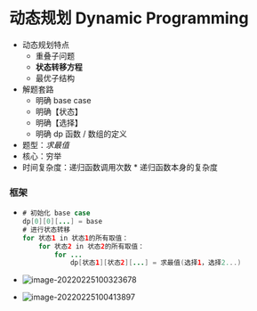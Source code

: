# 动态规划 Dynamic Programming

- 动态规划特点
  - 重叠子问题
  - **状态转移方程**
  - 最优子结构
- 解题套路
  - 明确 base case
  - 明确【状态】
  - 明确【选择】
  - 明确 dp 函数 / 数组的定义
- 题型：*求最值*
- 核心：穷举
- 时间复杂度：递归函数调用次数 * 递归函数本身的复杂度

### 框架

- ```java
  # 初始化 base case
  dp[0][0][...] = base
  # 进行状态转移
  for 状态1 in 状态1的所有取值：
      for 状态2 in 状态2的所有取值：
          for ...
              dp[状态1][状态2][...] = 求最值(选择1，选择2...)
  ```

- ![image-20220225100323678](https://raw.githubusercontent.com/TWDH/Leetcode-From-Zero/pictures/img/image-20220225100323678.png)

- ![image-20220225100413897](https://raw.githubusercontent.com/TWDH/Leetcode-From-Zero/pictures/img/image-20220225100413897.png)